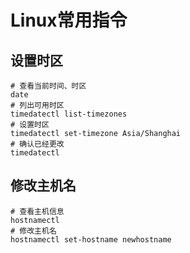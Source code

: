 # Linux常用指令

## 设置时区

```shell
# 查看当前时间、时区
date 
# 列出可用时区
timedatectl list-timezones
# 设置时区
timedatectl set-timezone Asia/Shanghai
# 确认已经更改
timedatectl
```

## 修改主机名

```shell
# 查看主机信息
hostnamectl
# 修改主机名
hostnamectl set-hostname newhostname
```

